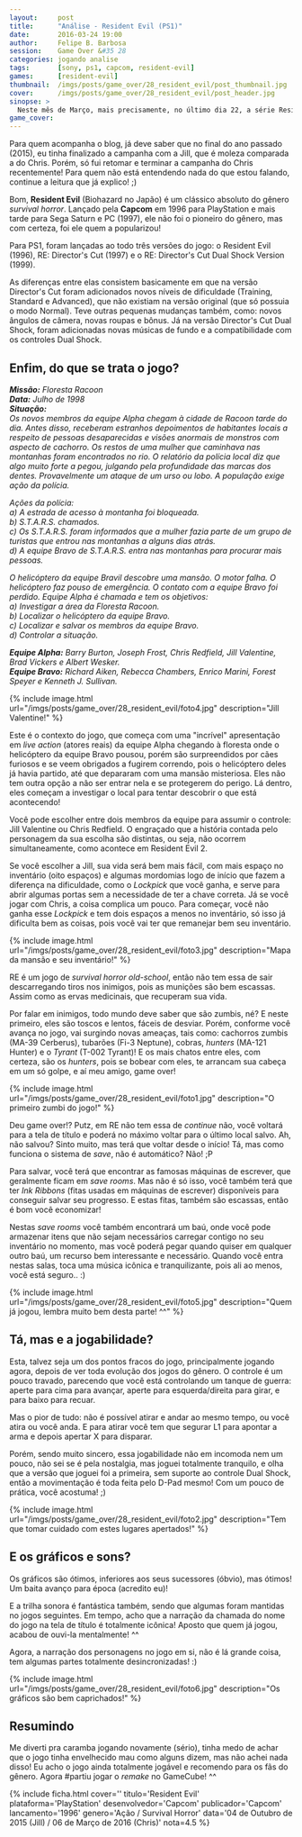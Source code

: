 ```yaml
---
layout:     post
title:      "Análise - Resident Evil (PS1)"
date:       2016-03-24 19:00
author:     Felipe B. Barbosa
session:    Game Over &#35 28
categories: jogando analise
tags:       [sony, ps1, capcom, resident-evil]
games:      [resident-evil]
thumbnail:  /imgs/posts/game_over/28_resident_evil/post_thumbnail.jpg
cover:      /imgs/posts/game_over/28_resident_evil/post_header.jpg
sinopse: >
  Neste mês de Março, mais precisamente, no último dia 22, a série Resident Evil completou 20 anos! E nada melhor para comemorar do rejogar o primeiro game da série no bom e velho PS1, né?
game_cover:
---
```

Para quem acompanha o blog, já deve saber que no final do ano passado (2015), eu tinha finalizado a campanha com a Jill, que é moleza comparada a do Chris. Porém, só fui retomar e terminar a campanha do Chris recentemente! Para quem não está entendendo nada do que estou falando, continue a leitura que já explico! ;)

Bom, **Resident Evil** (Biohazard no Japão) é um clássico absoluto do gênero *survival horror*. Lançado pela **Capcom** em 1996 para PlayStation e mais tarde para Sega Saturn e PC (1997), ele não foi o pioneiro do gênero, mas com certeza, foi ele quem a popularizou!

Para PS1, foram lançadas ao todo três versões do jogo: o Resident Evil (1996), RE: Director's Cut (1997) e o RE: Director's Cut Dual Shock Version (1999).

As diferenças entre elas consistem basicamente em que na versão Director's Cut foram adicionados novos níveis de dificuldade (Training, Standard e Advanced), que não existiam na versão original (que só possuia o modo Normal). Teve outras pequenas mudanças também, como: novos ângulos de câmera, novas roupas e bônus. Já na versão Director's Cut Dual Shock, foram adicionadas novas músicas de fundo e a compatibilidade com os controles Dual Shock.

## Enfim, do que se trata o jogo?

*__Missão:__ Floresta Racoon  
__Data:__ Julho de 1998  
__Situação:__  
Os novos membros da equipe Alpha chegam à cidade de Racoon tarde do dia. Antes disso, receberam estranhos depoimentos de habitantes locais a respeito de pessoas desaparecidas e visões anormais de monstros com aspecto de cachorro. Os restos de uma mulher que caminhava nas montanhas foram encontrados no rio. O relatório da polícia local diz que algo muito forte a pegou, julgando pela profundidade das marcas dos dentes. Provavelmente um ataque de um urso ou lobo. A população exige ação da polícia.*

*Ações da polícia:  
a) A estrada de acesso à montanha foi bloqueada.  
b) S.T.A.R.S. chamados.  
c) Os S.T.A.R.S. foram informados que a mulher fazia parte de um grupo de turistas que entrou nas montanhas a alguns dias atrás.  
d) A equipe Bravo de S.T.A.R.S. entra nas montanhas para procurar mais pessoas.*

*O helicóptero da equipe Bravil descobre uma mansão. O motor falha. O helicóptero faz pouso de emergência. O contato com a equipe Bravo foi perdido. Equipe Alpha é chamada e tem os objetivos:  
a) Investigar a área da Floresta Racoon.  
b) Localizar o helicóptero da equipe Bravo.  
c) Localizar e salvar os membros da equipe Bravo.  
d) Controlar a situação.*

*__Equipe Alpha:__ Barry Burton, Joseph Frost, Chris Redfield, Jill Valentine, Brad Vickers e Albert Wesker.  
__Equipe Bravo:__ Richard Aiken, Rebecca Chambers, Enrico Marini, Forest Speyer e Kenneth J. Sullivan.*

{% include image.html url="/imgs/posts/game_over/28_resident_evil/foto4.jpg" description="Jill Valentine!" %}

Este é o contexto do jogo, que começa com uma "incrível" apresentação em *live action* (atores reais) da equipe Alpha chegando à floresta onde o helicóptero da equipe Bravo pousou, porém são surpreendidos por cães furiosos e se veem obrigados a fugirem correndo, pois o helicóptero deles já havia partido, até que depararam com uma mansão misteriosa. Eles não tem outra opção a não ser entrar nela e se protegerem do perigo. Lá dentro, eles começam a investigar o local para tentar descobrir o que está acontecendo!

Você pode escolher entre dois membros da equipe para assumir o controle: Jill Valentine ou Chris Redfield. O engraçado que a história contada pelo personagem da sua escolha são distintas, ou seja, não ocorrem simultaneamente, como acontece em Resident Evil 2.

Se você escolher a Jill, sua vida será bem mais fácil, com mais espaço no inventário (oito espaços) e algumas mordomias logo de início que fazem a diferença na dificuldade, como o *Lockpick* que você ganha, e serve para abrir algumas portas sem a necessidade de ter a chave correta. Já se você jogar com Chris, a coisa complica um pouco. Para começar, você não ganha esse *Lockpick* e tem dois espaços a menos no inventário, só isso já dificulta bem as coisas, pois você vai ter que remanejar bem seu inventário.

{% include image.html url="/imgs/posts/game_over/28_resident_evil/foto3.jpg" description="Mapa da mansão e seu inventário!" %}

RE é um jogo de *survival horror old-school*, então não tem essa de sair descarregando tiros nos inimigos, pois as munições são bem escassas. Assim como as ervas medicinais, que recuperam sua vida.

Por falar em inimigos, todo mundo deve saber que são zumbis, né? E neste primeiro, eles são toscos e lentos, fáceis de desviar. Porém, conforme você avança no jogo, vai surgindo novas ameaças, tais como: cachorros zumbis (MA-39 Cerberus), tubarões (Fi-3 Neptune), cobras, *hunters* (MA-121 Hunter) e o *Tyrant* (T-002 Tyrant)! E os mais chatos entre eles, com certeza, são os *hunters*, pois se bobear com eles, te arrancam sua cabeça em um só golpe, e aí meu amigo, game over!

{% include image.html url="/imgs/posts/game_over/28_resident_evil/foto1.jpg" description="O primeiro zumbi do jogo!" %}

Deu game over!? Putz, em RE não tem essa de *continue* não, você voltará para a tela de título e poderá no máximo voltar para o último local salvo. Ah, não salvou? Sinto muito, mas terá que voltar desde o início! Tá, mas como funciona o sistema de *save*, não é automático? Não! ;P

Para salvar, você terá que encontrar as famosas máquinas de escrever, que geralmente ficam em *save rooms*. Mas não é só isso, você também terá que ter *Ink Ribbons* (fitas usadas em máquinas de escrever) disponíveis para conseguir salvar seu progresso. E estas fitas, também são escassas, então é bom você economizar!

Nestas *save rooms* você também encontrará um baú, onde você pode armazenar itens que não sejam necessários carregar contigo no seu inventário no momento, mas você poderá pegar quando quiser em qualquer outro baú, um recurso bem interessante e necessário. Quando você entra nestas salas, toca uma música icônica e tranquilizante, pois ali ao menos, você está seguro.. :)

{% include image.html url="/imgs/posts/game_over/28_resident_evil/foto5.jpg" description="Quem já jogou, lembra muito bem desta parte! ^^" %}

## Tá, mas e a jogabilidade?

Esta, talvez seja um dos pontos fracos do jogo, principalmente jogando agora, depois de ver toda evolução dos jogos do gênero. O controle é um pouco travado, parecendo que você está controlando um tanque de guerra: aperte para cima para avançar, aperte para esquerda/direita para girar, e para baixo para recuar.

Mas o pior de tudo: não é possível atirar e andar ao mesmo tempo, ou você atira ou você anda. E para atirar você tem que segurar L1 para apontar a arma e depois apertar X para disparar.

Porém, sendo muito sincero, essa jogabilidade não em incomoda nem um pouco, não sei se é pela nostalgia, mas joguei totalmente tranquilo, e olha que a versão que joguei foi a primeira, sem suporte ao controle Dual Shock, então a movimentação é toda feita pelo D-Pad mesmo! Com um pouco de prática, você acostuma! ;)

{% include image.html url="/imgs/posts/game_over/28_resident_evil/foto2.jpg" description="Tem que tomar cuidado com estes lugares apertados!" %}

## E os gráficos e sons?

Os gráficos são ótimos, inferiores aos seus sucessores (óbvio), mas ótimos! Um baita avanço para época (acredito eu)!

E a trilha sonora é fantástica também, sendo que algumas foram mantidas no jogos seguintes. Em tempo, acho que a narração da chamada do nome do jogo na tela de título é totalmente icônica! Aposto que quem já jogou, acabou de ouvi-la mentalmente! ^^

Agora, a narração dos personagens no jogo em si, não é lá grande coisa, tem algumas partes totalmente desincronizadas! :)

{% include image.html url="/imgs/posts/game_over/28_resident_evil/foto6.jpg" description="Os gráficos são bem caprichados!" %}

## Resumindo

Me diverti pra caramba jogando novamente (sério), tinha medo de achar que o jogo tinha envelhecido mau como alguns dizem, mas não achei nada disso! Eu acho o jogo ainda totalmente jogável e recomendo para os fãs do gênero. Agora #partiu jogar o *remake* no GameCube! ^^

{% include ficha.html
  cover=''
  titulo='Resident Evil'
  plataforma='PlayStation'
  desenvolvedor='Capcom'
  publicador='Capcom'
  lancamento='1996'
  genero='Ação / Survival Horror'
  data='04 de Outubro de 2015 (Jill) / 06 de Março de 2016 (Chris)'
  nota=4.5 %}
